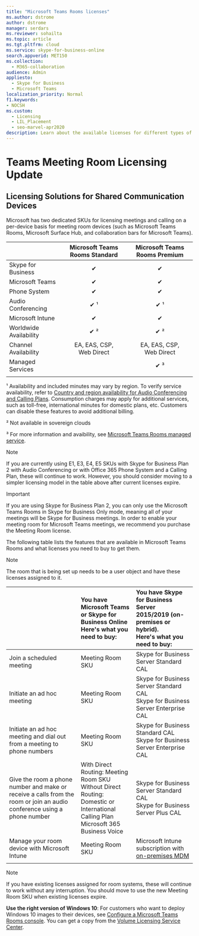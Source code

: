 ```yaml
---
title: "Microsoft Teams Rooms licenses"
ms.author: dstrome
author: dstrome
manager: serdars
ms.reviewer: sohailta
ms.topic: article
ms.tgt.pltfrm: cloud
ms.service: skype-for-business-online
search.appverid: MET150
ms.collection: 
  - M365-collaboration
audience: Admin
appliesto: 
  - Skype for Business
  - Microsoft Teams
localization_priority: Normal
f1.keywords:
- NOCSH
ms.custom: 
  - Licensing
  - LIL_Placement
  - seo-marvel-apr2020
description: Learn about the available licenses for different types of calling and meeting features in Microsoft Teams Rooms. 
---
```


# Teams Meeting Room Licensing Update

## Licensing Solutions for Shared Communication Devices

Microsoft has two dedicated SKUs for licensing meetings and calling on a per-device basis for meeting room devices (such as Microsoft Teams Rooms, Microsoft Surface Hub, and collaboration bars for Microsoft Teams).

||Microsoft Teams Rooms Standard |Microsoft Teams Rooms Premium |
|:--- |:---: |:---: |
|Skype for Business |&#x2714;| &#x2714;|
|Microsoft Teams|  &#x2714;|  &#x2714;|
|Phone System|  &#x2714;|  &#x2714;|
|Audio Conferencing|&#x2714; &sup1;|&#x2714; &sup1;|
|Microsoft Intune|&#x2714;|&#x2714;|  
|Worldwide Availability | &#x2714; &sup2;| &#x2714; &sup2;|
|Channel Availability | EA, EAS, CSP, <br/>Web Direct | EA, EAS, CSP, <br/>Web Direct |
|Managed Services | | &#x2714; &sup3;|
| | | |

&sup1; Availability and included minutes may vary by region. To verify service availability, refer to  [Country and region availability for Audio Conferencing and Calling Plans](https://docs.microsoft.com/microsoftteams/country-and-region-availability-for-audio-conferencing-and-calling-plans). Consumption charges may apply for additional services, such as toll-free, international minutes for domestic plans, etc. Customers can disable these features to avoid additional billing.  

&sup2; Not available in sovereign clouds  

&sup3; For more information and avaibility, see [Microsoft Teams Rooms managed service](microsoft-teams-rooms-premium.md).

> [!NOTE]
> If you are currently using E1, E3, E4, E5 SKUs with Skype for Business Plan 2 with Audio Conferencing or with Office 365 Phone System and a Calling Plan, these will continue to work. However, you should consider moving to a simpler licensing model in the table above after current licenses expire.

> [!IMPORTANT]
> If you are using Skype for Business Plan 2, you can only use the Microsoft Teams Rooms in Skype for Business Only mode, meaning all of your meetings will be Skype for Business meetings. In order to enable your meeting room for Microsoft Teams meetings, we recommend you purchase the Meeting Room license. 

The following table lists the features that are available in Microsoft Teams Rooms and what licenses you need to buy to get them.
  
> [!NOTE]
> The room that is being set up needs to be a user object and have these licenses assigned to it.

|  | You have Microsoft Teams or Skype for Business Online <br/> Here's what you need to buy:   |You have Skype for Business Server 2015/2019 (on-premises or hybrid). <br/> Here's what you need to buy:|
|:-----|:-----|:-----|
|Join a scheduled meeting  | Meeting Room SKU  |Skype for Business Server Standard CAL  |
|Initiate an ad hoc meeting | Meeting Room SKU  |Skype for Business Server Standard CAL  <br/> Skype for Business Server Enterprise CAL|
|Initiate an ad hoc meeting and dial out from a meeting to phone numbers |  Meeting Room SKU |Skype for Business Standard CAL  <br/> Skype for Business Server Enterprise CAL|
|Give the room a phone number and make or receive a calls from the room or join an audio conference using a phone number  | With Direct Routing: Meeting Room SKU<br/>Without Direct Routing: Domestic or International Calling Plan<br/>Microsoft 365 Business Voice  |Skype for Business Server Standard CAL  <br/> Skype for Business Server Plus CAL  |
|Manage your room device with Microsoft Intune |Meeting Room SKU  |Microsoft Intune subscription with [on-premises MDM](https://docs.microsoft.com/configmgr/mdm/plan-design/plan-on-premises-mdm) |
| |||

> [!NOTE]
> If you have existing licenses assigned for room systems, these will continue to work without any interruption. You should move to use the new Meeting Room SKU when existing licenses expire.  

 **Use the right version of Windows 10**: For customers who want to deploy Windows 10 images to their devices, see [Configure a Microsoft Teams Rooms console](https://docs.microsoft.com/microsoftteams/room-systems/console). You can get a copy from the [Volume Licensing Service Center](https://www.microsoft.com/Licensing/servicecenter/).

